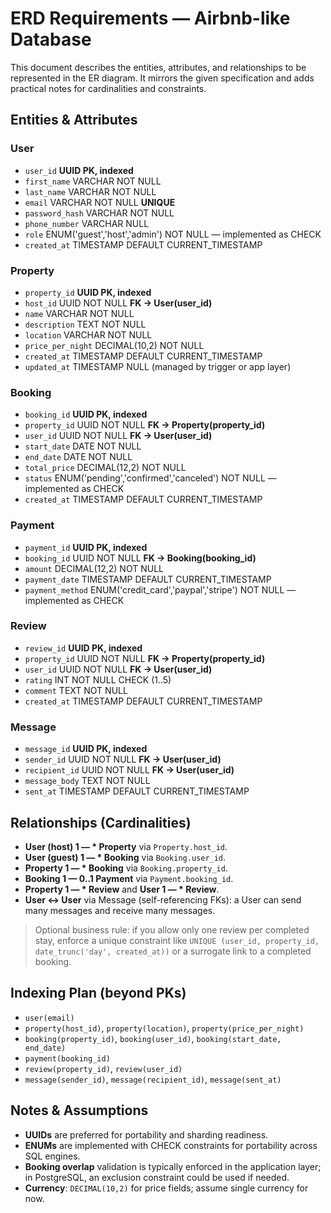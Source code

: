 # ERD Requirements — Airbnb-like Database

This document describes the entities, attributes, and relationships to be represented in the ER diagram. It mirrors the given specification and adds practical notes for cardinalities and constraints.

## Entities & Attributes

### User
- `user_id` **UUID PK, indexed**
- `first_name` VARCHAR NOT NULL
- `last_name` VARCHAR NOT NULL
- `email` VARCHAR NOT NULL **UNIQUE**
- `password_hash` VARCHAR NOT NULL
- `phone_number` VARCHAR NULL
- `role` ENUM('guest','host','admin') NOT NULL  — implemented as CHECK
- `created_at` TIMESTAMP DEFAULT CURRENT_TIMESTAMP

### Property
- `property_id` **UUID PK, indexed**
- `host_id` UUID NOT NULL **FK → User(user_id)**
- `name` VARCHAR NOT NULL
- `description` TEXT NOT NULL
- `location` VARCHAR NOT NULL
- `price_per_night` DECIMAL(10,2) NOT NULL
- `created_at` TIMESTAMP DEFAULT CURRENT_TIMESTAMP
- `updated_at` TIMESTAMP NULL  (managed by trigger or app layer)

### Booking
- `booking_id` **UUID PK, indexed**
- `property_id` UUID NOT NULL **FK → Property(property_id)**
- `user_id` UUID NOT NULL **FK → User(user_id)**
- `start_date` DATE NOT NULL
- `end_date` DATE NOT NULL
- `total_price` DECIMAL(12,2) NOT NULL
- `status` ENUM('pending','confirmed','canceled') NOT NULL  — implemented as CHECK
- `created_at` TIMESTAMP DEFAULT CURRENT_TIMESTAMP

### Payment
- `payment_id` **UUID PK, indexed**
- `booking_id` UUID NOT NULL **FK → Booking(booking_id)**
- `amount` DECIMAL(12,2) NOT NULL
- `payment_date` TIMESTAMP DEFAULT CURRENT_TIMESTAMP
- `payment_method` ENUM('credit_card','paypal','stripe') NOT NULL  — implemented as CHECK

### Review
- `review_id` **UUID PK, indexed**
- `property_id` UUID NOT NULL **FK → Property(property_id)**
- `user_id` UUID NOT NULL **FK → User(user_id)**
- `rating` INT NOT NULL CHECK (1..5)
- `comment` TEXT NOT NULL
- `created_at` TIMESTAMP DEFAULT CURRENT_TIMESTAMP

### Message
- `message_id` **UUID PK, indexed**
- `sender_id` UUID NOT NULL **FK → User(user_id)**
- `recipient_id` UUID NOT NULL **FK → User(user_id)**
- `message_body` TEXT NOT NULL
- `sent_at` TIMESTAMP DEFAULT CURRENT_TIMESTAMP

## Relationships (Cardinalities)

- **User (host) 1 — * Property** via `Property.host_id`.
- **User (guest) 1 — * Booking** via `Booking.user_id`.
- **Property 1 — * Booking** via `Booking.property_id`.
- **Booking 1 — 0..1 Payment** via `Payment.booking_id`.
- **Property 1 — * Review** and **User 1 — * Review**.
- **User ↔ User** via Message (self-referencing FKs): a User can send many messages and receive many messages.

> Optional business rule: if you allow only one review per completed stay, enforce a unique constraint like `UNIQUE (user_id, property_id, date_trunc('day', created_at))` or a surrogate link to a completed booking.

## Indexing Plan (beyond PKs)

- `user(email)`
- `property(host_id)`, `property(location)`, `property(price_per_night)`
- `booking(property_id)`, `booking(user_id)`, `booking(start_date, end_date)`
- `payment(booking_id)`
- `review(property_id)`, `review(user_id)`
- `message(sender_id)`, `message(recipient_id)`, `message(sent_at)`

## Notes & Assumptions

- **UUIDs** are preferred for portability and sharding readiness.
- **ENUMs** are implemented with CHECK constraints for portability across SQL engines.
- **Booking overlap** validation is typically enforced in the application layer; in PostgreSQL, an exclusion constraint could be used if needed.
- **Currency**: `DECIMAL(10,2)` for price fields; assume single currency for now.
